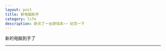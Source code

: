 ```yaml
---
layout: post
title: 新电脑到手
category: life
description: 新买了一台游戏本~~ 纪念一下
---
```





新的电脑到手了 
***





